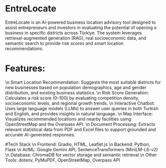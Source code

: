 # EntreLocate
EntreLocate is an AI-powered business location advisory tool designed to assist entrepreneurs and investors in evaluating the potential of opening a business in specific districts across Türkiye. The system leverages retrieval-augmented generation (RAG), real socioeconomic data, and semantic search to provide risk scores and smart location recommendations.

# Features:
\n Smart Location Recommendation: Suggests the most suitable districts for new businesses based on population demographics, age and gender distribution, and existing business statistics.
\n Risk Score Generation: Calculates a risk score (0–100) by evaluating competition density, socioeconomic levels, and regional growth trends.
\n Interactive Chatbot: Uses large language models (LLMs) to answer user queries in both Turkish and English, and provides insights in natural language.
\n Map Interface: Visualizes recommended locations and nearby facilities using OpenStreetMap and the Overpass API.
\n Document Processing: Extracts relevant statistical data from PDF and Excel files to support grounded and accurate AI-generated responses.

#Tech Stack
\n Frontend: Gradio, HTML, Leaflet.js
\n Backend: Python, Flask
\n AI/ML: Google Gemini API, SentenceTransformers (MiniLM-L6-v2)
\n Database: ChromaDB for vector storage and semantic retrieval
\n Other Tools: dotenv, PyMuPDF, OpenStreetMap, Overpass API



